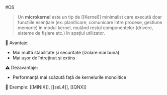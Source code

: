 #OS
> Un **microkernel** este un tip de [[Kernel]] minimalist care execută doar funcțiile esențiale (ex: planificare, comunicare între procese, gestiune memorie) în modul kernel, mutând restul componentelor (drivere, sisteme de fișiere etc.) în spațiul utilizator.

🎯 Avantaje:
- Mai multă stabilitate și securitate (izolare mai bună)
- Mai ușor de întreținut și extins

⚠️ Dezavantaje:
- Performanță mai scăzută față de kernelurile monolitice

📌 Exemple: [[MINIX]], [[seL4]], [[QNX]]
